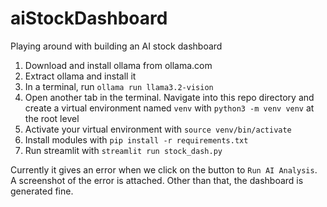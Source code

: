 # aiStockDashboard
Playing around with building an AI stock dashboard

1. Download and install ollama from ollama.com
2. Extract ollama and install it
3. In a terminal, run `ollama run llama3.2-vision`
4. Open another tab in the terminal.  Navigate into this repo directory and create a virtual environment named `venv` with `python3 -m venv venv` at the root level
5. Activate your virtual environment with `source venv/bin/activate`
6. Install modules with `pip install -r requirements.txt`
7. Run streamlit with `streamlit run stock_dash.py`

Currently it gives an error when we click on the button to `Run AI Analysis`.  A screenshot of the error is attached.  Other than that, the dashboard is generated fine.